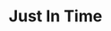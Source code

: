 ---
title: Just In Time
description: Setting up plain Tailwind-JIT
datePosted: "2021-09-24"
layout: layouts/note
tags: note
---